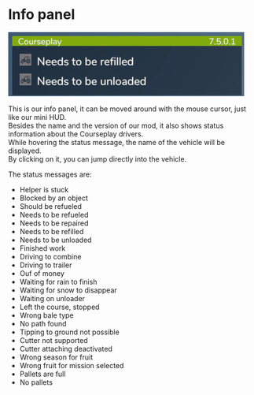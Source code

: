 # Info panel

![Image](../assets/images/infopanel_0_0_480_130.png)

  
This is our info panel, it can be moved around with the mouse cursor, just like our mini HUD.  
Besides the name and the version of our mod, it also shows status information about the Courseplay drivers.  
While hovering the status message, the name of the vehicle will be displayed.  
By clicking on it, you can jump directly into the vehicle.  


  
The status messages are:  
- Helper is stuck  
- Blocked by an object  
- Should be refueled  
- Needs to be refueled  
- Needs to be repaired  
- Needs to be refilled  
- Needs to be unloaded  
- Finished work  
- Driving to combine  
- Driving to trailer  
- Ouf of money  
- Waiting for rain to finish  
- Waiting for snow to disappear  
- Waiting on unloader  
- Left the course, stopped  
- Wrong bale type  
- No path found  
- Tipping to ground not possible  
- Cutter not supported  
- Cutter attaching deactivated  
- Wrong season for fruit  
- Wrong fruit for mission selected  
- Pallets are full  
- No pallets  


